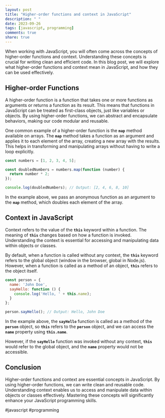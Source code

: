```yaml
---
layout: post
title: "Higher-order functions and context in JavaScript"
description: " "
date: 2023-09-26
tags: [javascript, programming]
comments: true
share: true
---
```


When working with JavaScript, you will often come across the concepts of higher-order functions and context. Understanding these concepts is crucial for writing clean and efficient code. In this blog post, we will explore what higher-order functions and context mean in JavaScript, and how they can be used effectively.

## Higher-order Functions
A higher-order function is a function that takes one or more functions as arguments or returns a function as its result. This means that functions in JavaScript can be treated as first-class objects, just like variables or objects. By using higher-order functions, we can abstract and encapsulate behaviors, making our code modular and reusable.

One common example of a higher-order function is the **`map`** method available on arrays. The **`map`** method takes a function as an argument and applies it to each element of the array, creating a new array with the results. This helps in transforming and manipulating arrays without having to write a loop explicitly.

```javascript
const numbers = [1, 2, 3, 4, 5];

const doubledNumbers = numbers.map(function (number) {
  return number * 2;
});

console.log(doubledNumbers); // Output: [2, 4, 6, 8, 10]
```

In the example above, we pass an anonymous function as an argument to the **`map`** method, which doubles each element of the array.

## Context in JavaScript
Context refers to the value of the **`this`** keyword within a function. The meaning of **`this`** changes based on how a function is invoked. Understanding the context is essential for accessing and manipulating data within objects or classes.

By default, when a function is called without any context, the **`this`** keyword refers to the global object (window in the browser, global in Node.js). However, when a function is called as a method of an object, **`this`** refers to the object itself.

```javascript
const person = {
  name: 'John Doe',
  sayHello: function () {
    console.log('Hello, ' + this.name);
  }
};

person.sayHello(); // Output: Hello, John Doe
```

In the example above, the **`sayHello`** function is called as a method of the **`person`** object, so **`this`** refers to the **`person`** object, and we can access the **`name`** property using **`this.name`**.

However, if the **`sayHello`** function was invoked without any context, **`this`** would refer to the global object, and the **`name`** property would not be accessible.

## Conclusion
Higher-order functions and context are essential concepts in JavaScript. By using higher-order functions, we can write clean and reusable code. Understanding context enables us to access and manipulate data within objects or classes effectively. Mastering these concepts will significantly enhance your JavaScript programming skills.

#javascript #programming